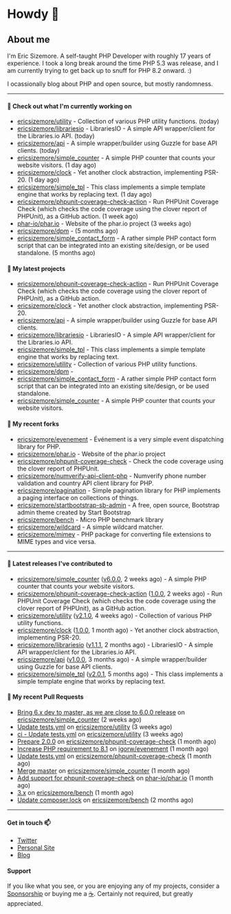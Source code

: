 # Howdy 👋

## About me

I'm Eric Sizemore. A self-taught PHP Developer with roughly 17 years of experience. I took a long break around the time PHP 5.3 was release, and I am currently trying to get back up to snuff for PHP 8.2 onward. :)

I ocassionally blog about PHP and open source, but mostly randomness.  

---

#### 👷 Check out what I'm currently working on

- [ericsizemore/utility](https://github.com/ericsizemore/utility) - Collection of various PHP utility functions. (today)
- [ericsizemore/librariesio](https://github.com/ericsizemore/librariesio) - LibrariesIO - A simple API wrapper/client for the Libraries.io API. (today)
- [ericsizemore/api](https://github.com/ericsizemore/api) - A simple wrapper/builder using Guzzle for base API clients. (today)
- [ericsizemore/simple_counter](https://github.com/ericsizemore/simple_counter) - A simple PHP counter that counts your website visitors. (1 day ago)
- [ericsizemore/clock](https://github.com/ericsizemore/clock) - Yet another clock abstraction, implementing PSR-20. (1 day ago)
- [ericsizemore/simple_tpl](https://github.com/ericsizemore/simple_tpl) - This class implements a simple template engine that works by replacing text. (1 day ago)
- [ericsizemore/phpunit-coverage-check-action](https://github.com/ericsizemore/phpunit-coverage-check-action) - Run PHPUnit Coverage Check (which checks the code coverage using the clover report of PHPUnit), as a GitHub action. (1 week ago)
- [phar-io/phar.io](https://github.com/phar-io/phar.io) - Website of the phar.io project (3 weeks ago)
- [ericsizemore/dpm](https://github.com/ericsizemore/dpm) -  (5 months ago)
- [ericsizemore/simple_contact_form](https://github.com/ericsizemore/simple_contact_form) - A rather simple PHP contact form script that can be integrated into an existing site/design, or be used standalone. (5 months ago)

#### 🌱 My latest projects

- [ericsizemore/phpunit-coverage-check-action](https://github.com/ericsizemore/phpunit-coverage-check-action) - Run PHPUnit Coverage Check (which checks the code coverage using the clover report of PHPUnit), as a GitHub action.
- [ericsizemore/clock](https://github.com/ericsizemore/clock) - Yet another clock abstraction, implementing PSR-20.
- [ericsizemore/api](https://github.com/ericsizemore/api) - A simple wrapper/builder using Guzzle for base API clients.
- [ericsizemore/librariesio](https://github.com/ericsizemore/librariesio) - LibrariesIO - A simple API wrapper/client for the Libraries.io API.
- [ericsizemore/simple_tpl](https://github.com/ericsizemore/simple_tpl) - This class implements a simple template engine that works by replacing text.
- [ericsizemore/utility](https://github.com/ericsizemore/utility) - Collection of various PHP utility functions.
- [ericsizemore/dpm](https://github.com/ericsizemore/dpm) - 
- [ericsizemore/simple_contact_form](https://github.com/ericsizemore/simple_contact_form) - A rather simple PHP contact form script that can be integrated into an existing site/design, or be used standalone.
- [ericsizemore/simple_counter](https://github.com/ericsizemore/simple_counter) - A simple PHP counter that counts your website visitors.

#### 🍴 My recent forks

- [ericsizemore/evenement](https://github.com/ericsizemore/evenement) - Événement is a very simple event dispatching library for PHP.
- [ericsizemore/phar.io](https://github.com/ericsizemore/phar.io) - Website of the phar.io project
- [ericsizemore/phpunit-coverage-check](https://github.com/ericsizemore/phpunit-coverage-check) - Check the code coverage using the clover report of PHPUnit.
- [ericsizemore/numverify-api-client-php](https://github.com/ericsizemore/numverify-api-client-php) - Numverify phone number validation and country API client library for PHP.
- [ericsizemore/pagination](https://github.com/ericsizemore/pagination) - Simple pagination library for PHP implements a paging interface on collections of things.
- [ericsizemore/startbootstrap-sb-admin](https://github.com/ericsizemore/startbootstrap-sb-admin) - A free, open source, Bootstrap admin theme created by Start Bootstrap
- [ericsizemore/bench](https://github.com/ericsizemore/bench) - Micro PHP benchmark library
- [ericsizemore/wildcard](https://github.com/ericsizemore/wildcard) - A simple wildcard matcher.
- [ericsizemore/mimey](https://github.com/ericsizemore/mimey) - PHP package for converting file extensions to MIME types and vice versa.

---

#### 🔭 Latest releases I've contributed to

- [ericsizemore/simple_counter](https://github.com/ericsizemore/simple_counter) ([v6.0.0](https://github.com/ericsizemore/simple_counter/releases/tag/v6.0.0), 2 weeks ago) - A simple PHP counter that counts your website visitors.
- [ericsizemore/phpunit-coverage-check-action](https://github.com/ericsizemore/phpunit-coverage-check-action) ([1.0.0](https://github.com/ericsizemore/phpunit-coverage-check-action/releases/tag/1.0.0), 2 weeks ago) - Run PHPUnit Coverage Check (which checks the code coverage using the clover report of PHPUnit), as a GitHub action.
- [ericsizemore/utility](https://github.com/ericsizemore/utility) ([v2.1.0](https://github.com/ericsizemore/utility/releases/tag/v2.1.0), 4 weeks ago) - Collection of various PHP utility functions.
- [ericsizemore/clock](https://github.com/ericsizemore/clock) ([1.0.0](https://github.com/ericsizemore/clock/releases/tag/1.0.0), 1 month ago) - Yet another clock abstraction, implementing PSR-20.
- [ericsizemore/librariesio](https://github.com/ericsizemore/librariesio) ([v1.1.1](https://github.com/ericsizemore/librariesio/releases/tag/v1.1.1), 2 months ago) - LibrariesIO - A simple API wrapper/client for the Libraries.io API.
- [ericsizemore/api](https://github.com/ericsizemore/api) ([v1.0.0](https://github.com/ericsizemore/api/releases/tag/v1.0.0), 3 months ago) - A simple wrapper/builder using Guzzle for base API clients.
- [ericsizemore/simple_tpl](https://github.com/ericsizemore/simple_tpl) ([v2.0.1](https://github.com/ericsizemore/simple_tpl/releases/tag/v2.0.1), 5 months ago) - This class implements a simple template engine that works by replacing text.

#### 🔨 My recent Pull Requests

- [Bring 6.x dev to master, as we are close to 6.0.0 release](https://github.com/ericsizemore/simple_counter/pull/16) on [ericsizemore/simple_counter](https://github.com/ericsizemore/simple_counter) (2 weeks ago)
- [Update tests.yml](https://github.com/ericsizemore/utility/pull/17) on [ericsizemore/utility](https://github.com/ericsizemore/utility) (3 weeks ago)
- [ci - Update tests.yml](https://github.com/ericsizemore/utility/pull/15) on [ericsizemore/utility](https://github.com/ericsizemore/utility) (3 weeks ago)
- [Prepare 2.0.0](https://github.com/ericsizemore/phpunit-coverage-check/pull/22) on [ericsizemore/phpunit-coverage-check](https://github.com/ericsizemore/phpunit-coverage-check) (1 month ago)
- [Increase PHP requirement to 8.1](https://github.com/igorw/evenement/pull/88) on [igorw/evenement](https://github.com/igorw/evenement) (1 month ago)
- [Update tests.yml](https://github.com/ericsizemore/phpunit-coverage-check/pull/11) on [ericsizemore/phpunit-coverage-check](https://github.com/ericsizemore/phpunit-coverage-check) (1 month ago)
- [Merge master](https://github.com/ericsizemore/simple_counter/pull/15) on [ericsizemore/simple_counter](https://github.com/ericsizemore/simple_counter) (1 month ago)
- [Add support for phpunit-coverage-check](https://github.com/phar-io/phar.io/pull/150) on [phar-io/phar.io](https://github.com/phar-io/phar.io) (1 month ago)
- [3.x](https://github.com/ericsizemore/bench/pull/14) on [ericsizemore/bench](https://github.com/ericsizemore/bench) (1 month ago)
- [Update composer.lock](https://github.com/ericsizemore/bench/pull/10) on [ericsizemore/bench](https://github.com/ericsizemore/bench) (2 months ago)

---

#### Get in touch 📫

- [Twitter](https://twitter.com/ericsizemore)
- [Personal Site](https://ericsizemore.com)
- [Blog](https://secondversion.com)

#### Support

If you like what you see, or you are enjoying any of my projects, consider a [Sponsorship](https://github.com/sponsors/ericsizemore) or buying me a [:coffee:](https://ko-fi.com/ericsizemore). Certainly not required, but greatly appreciated.
